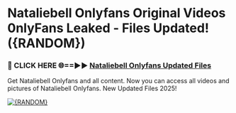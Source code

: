 # Nataliebell Onlyfans Original Videos 0nlyFans Leaked - Files Updated! ({RANDOM})

<h3>🔴 CLICK HERE 🌐==►► <a href="https://betterlinks.top/A2PfLJ" rel="nofollow">Nataliebell Onlyfans Updated Files</a></h3>

Get Nataliebell Onlyfans and all content. Now you can access all videos and pictures of Nataliebell Onlyfans. New Updated Files 2025!

[![{RANDOM}](https://i.imgur.com/ppqm5kG.gif)](https://betterlinks.top/A2PfLJ)